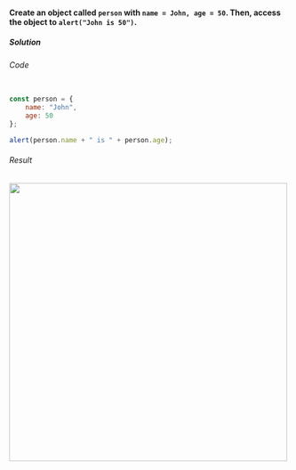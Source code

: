 #### Create an **object** called `person` with `name = John, age = 50`. Then, access the **object** to  `alert("John is 50")`.

<h5>Solution</h5>

###### Code

```JavaScript

const person = {
    name: "John",
    age: 50
};

alert(person.name + " is " + person.age);

```

###### Result

<image src="https://github.com/gurjeetsinghvirdee/W3Schools-Frontend-Development-Exercises/assets/73753957/b065127b-bf81-4c11-a005-4b16216f0738" width="500" />
